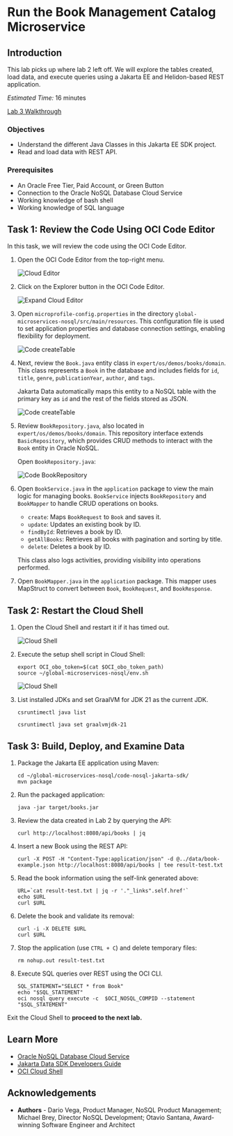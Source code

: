 # Run the Book Management Catalog Microservice

## Introduction

This lab picks up where lab 2 left off. We will explore the tables created, load data, and execute queries using a Jakarta EE and Helidon-based REST application.

_Estimated Time:_ 16 minutes

[Lab 3 Walkthrough](videohub:1_m5ilj0z4)

### Objectives

* Understand the different Java Classes in this Jakarta EE SDK project.
* Read and load data with REST API.

### Prerequisites

* An Oracle Free Tier, Paid Account, or Green Button
* Connection to the Oracle NoSQL Database Cloud Service
* Working knowledge of bash shell
* Working knowledge of SQL language

## Task 1: Review the Code Using OCI Code Editor

In this task, we will review the code using the OCI Code Editor.

1. Open the OCI Code Editor from the top-right menu.

   ![Cloud Editor](./images/cloud-code-editor.png)

2. Click on the Explorer button in the OCI Code Editor.

   ![Expand Cloud Editor](./images/cloud-code-editor-expand.png)

3. Open `microprofile-config.properties` in the directory `global-microservices-nosql/src/main/resources`. This configuration file is used to set application properties and database connection settings, enabling flexibility for deployment.

   ![Code createTable](./images/appl-properties.png)

4. Next, review the `Book.java` entity class in `expert/os/demos/books/domain`. This class represents a `Book` in the database and includes fields for `id`, `title`, `genre`, `publicationYear`, `author`, and `tags`.

   Jakarta Data automatically maps this entity to a NoSQL table with the primary key as `id` and the rest of the fields stored as JSON.

   ![Code createTable](./images/appl-code.png)

5. Review `BookRepository.java`, also located in `expert/os/demos/books/domain`. This repository interface extends `BasicRepository`, which provides CRUD methods to interact with the `Book` entity in Oracle NoSQL.

   Open `BookRepository.java`:

   ![Code BookRepository](./images/appl-code-repository.png)

6. Open `BookService.java` in the `application` package to view the main logic for managing books. `BookService` injects `BookRepository` and `BookMapper` to handle CRUD operations on books.

   - `create`: Maps `BookRequest` to `Book` and saves it.
   - `update`: Updates an existing book by ID.
   - `findById`: Retrieves a book by ID.
   - `getAllBooks`: Retrieves all books with pagination and sorting by title.
   - `delete`: Deletes a book by ID.

   This class also logs activities, providing visibility into operations performed.

7. Open `BookMapper.java` in the `application` package. This mapper uses MapStruct to convert between `Book`, `BookRequest`, and `BookResponse`.

## Task 2: Restart the Cloud Shell

1. Open the Cloud Shell and restart it if it has timed out.

   ![Cloud Shell](https://oracle-livelabs.github.io/common/images/console/cloud-shell.png)

2. Execute the setup shell script in Cloud Shell:

    ```shell
    export OCI_obo_token=$(cat $OCI_obo_token_path)
    source ~/global-microservices-nosql/env.sh
    ```
   ![Cloud Shell](./images/cloud-shell-result.png)

3. List installed JDKs and set GraalVM for JDK 21 as the current JDK.

    ```shell
    csruntimectl java list
    ```

    ```shell
    csruntimectl java set graalvmjdk-21
    ```

## Task 3: Build, Deploy, and Examine Data

1. Package the Jakarta EE application using Maven:

    ```shell
    cd ~/global-microservices-nosql/code-nosql-jakarta-sdk/
    mvn package
    ```

2. Run the packaged application:

    ```shell
    java -jar target/books.jar
    ```

3. Review the data created in Lab 2 by querying the API:

    ```shell
    curl http://localhost:8080/api/books | jq
    ```

4. Insert a new Book using the REST API:

    ```shell
    curl -X POST -H "Content-Type:application/json" -d @../data/book-example.json http://localhost:8080/api/books | tee result-test.txt
    ```

5. Read the book information using the self-link generated above:

    ```shell
    URL=`cat result-test.txt | jq -r '."_links".self.href'`
    echo $URL
    curl $URL
    ```

6. Delete the book and validate its removal:

    ```shell
    curl -i -X DELETE $URL
    curl $URL
    ```

7. Stop the application (use `CTRL + C`) and delete temporary files:

    ```shell
    rm nohup.out result-test.txt
    ```

8. Execute SQL queries over REST using the OCI CLI.

    ```shell
    SQL_STATEMENT="SELECT * from Book"
    echo "$SQL_STATEMENT"
    oci nosql query execute -c  $OCI_NOSQL_COMPID --statement "$SQL_STATEMENT"
    ```

Exit the Cloud Shell to **proceed to the next lab.**

## Learn More

* [Oracle NoSQL Database Cloud Service](https://www.oracle.com/database/nosql-cloud.html)
* [Jakarta Data SDK Developers Guide](https://docs.oracle.com/en/database/other-databases/nosql-database/24.1/jakarta-data/persistence-model.html)
* [OCI Cloud Shell](https://docs.oracle.com/en-us/iaas/Content/API/Concepts/cloudshellintro.htm)

## Acknowledgements
* **Authors** - Dario Vega, Product Manager, NoSQL Product Management; Michael Brey, Director NoSQL Development; Otavio Santana, Award-winning Software Engineer and Architect

